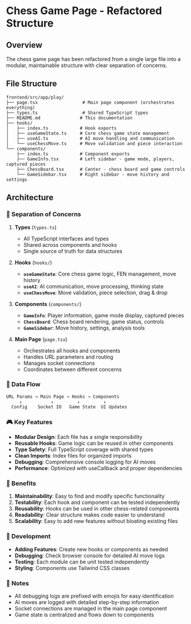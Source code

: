 # Chess Game Page - Refactored Structure

## Overview
The chess game page has been refactored from a single large file into a modular, maintainable structure with clear separation of concerns.

## File Structure

```
frontend/src/app/play/
├── page.tsx                 # Main page component (orchestrates everything)
├── types.ts                 # Shared TypeScript types
├── README.md               # This documentation
├── hooks/
│   ├── index.ts            # Hook exports
│   ├── useGameState.ts     # Core chess game state management
│   ├── useAI.ts            # AI move handling and communication
│   └── useChessMove.ts     # Move validation and piece interaction
└── components/
    ├── index.ts            # Component exports
    ├── GameInfo.tsx        # Left sidebar - game mode, players, captured pieces
    ├── ChessBoard.tsx      # Center - chess board and game controls
    └── GameSidebar.tsx     # Right sidebar - move history and settings
```

## Architecture

### 🎯 Separation of Concerns

1. **Types** (`types.ts`)
   - All TypeScript interfaces and types
   - Shared across components and hooks
   - Single source of truth for data structures

2. **Hooks** (`hooks/`)
   - **`useGameState`**: Core chess game logic, FEN management, move history
   - **`useAI`**: AI communication, move processing, thinking state
   - **`useChessMove`**: Move validation, piece selection, drag & drop

3. **Components** (`components/`)
   - **`GameInfo`**: Player information, game mode display, captured pieces
   - **`ChessBoard`**: Chess board rendering, game status, controls
   - **`GameSidebar`**: Move history, settings, analysis tools

4. **Main Page** (`page.tsx`)
   - Orchestrates all hooks and components
   - Handles URL parameters and routing
   - Manages socket connections
   - Coordinates between different concerns

### 🔄 Data Flow

```
URL Params → Main Page → Hooks → Components
     ↓           ↓         ↓         ↓
  Config    Socket IO   Game State  UI Updates
```

### 🎮 Key Features

- **Modular Design**: Each file has a single responsibility
- **Reusable Hooks**: Game logic can be reused in other components
- **Type Safety**: Full TypeScript coverage with shared types
- **Clean Imports**: Index files for organized imports
- **Debugging**: Comprehensive console logging for AI moves
- **Performance**: Optimized with useCallback and proper dependencies

### 🚀 Benefits

1. **Maintainability**: Easy to find and modify specific functionality
2. **Testability**: Each hook and component can be tested independently
3. **Reusability**: Hooks can be used in other chess-related components
4. **Readability**: Clear structure makes code easier to understand
5. **Scalability**: Easy to add new features without bloating existing files

### 🔧 Development

- **Adding Features**: Create new hooks or components as needed
- **Debugging**: Check browser console for detailed AI move logs
- **Testing**: Each module can be unit tested independently
- **Styling**: Components use Tailwind CSS classes

### 📝 Notes

- All debugging logs are prefixed with emojis for easy identification
- AI moves are logged with detailed step-by-step information
- Socket connections are managed in the main page component
- Game state is centralized and flows down to components 